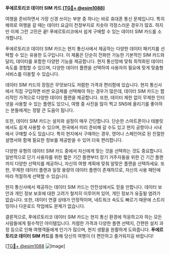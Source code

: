 **푸에르토리코 데이터 SIM 카드 [[TG💪+ @esim1088](https://t.me/s/esim1088)]**

여행을 준비하면서 가장 신경 쓰이는 부분 중 하나는 바로 휴대폰 통신 문제입니다. 특히 해외로 여행을 갈 때는 데이터 요금이 천정부지로 치솟아 걱정스러운 경우가 많죠. 하지만 이제 그런 고민은 끝! 푸에르토리코에서 쉽게 구매할 수 있는 데이터 SIM 카드를 소개합니다.

푸에르토리코 데이터 SIM 카드는 현지 통신사에서 제공하는 다양한 데이터 패키지를 선택할 수 있는 유용한 도구입니다. 이 제품은 단순히 전화만 가능한 기본적인 SIM 카드와 달리, 데이터를 포함한 다양한 기능을 제공합니다. 현지 통신망에 맞춰 최적화된 데이터 속도를 경험할 수 있으며, 다양한 데이터 플랜을 선택하여 사용자의 필요에 맞게 맞춤형 서비스를 이용할 수 있습니다.

데이터 SIM 카드의 장점은 무엇보다도 저렴한 가격과 편리함에 있습니다. 현지 통신사에서 직접 구입하면 비싼 요금제를 선택해야 하는 경우가 많은데, 데이터 SIM 카드는 합리적인 가격으로 다양한 데이터 플랜을 제공합니다. 또한, 데이터 제한 없이 무제한 인터넷을 사용할 수 있는 플랜도 있으니, 여행 중 사진을 많이 찍고 SNS에 올리기를 좋아하는 분들에게는 정말 큰 도움이 됩니다.

또한, 데이터 SIM 카드는 설치와 설정이 매우 간단합니다. 단순한 스마트폰이나 태블릿에서도 쉽게 사용할 수 있으며, 한국에서 미리 준비해 갈 수도 있고 현지 공항이나 시내에서 구매할 수도 있습니다. 특히 현지에서 구매하는 경우, 영어나 스페인어로 된 친절한 설명서와 함께 필요한 정보를 제공받을 수 있어 더욱 편리합니다.

다양한 유형의 데이터 SIM 카드 중에서 자신에게 맞는 것을 선택하는 것도 중요합니다. 일반적으로 단기 사용자를 위한 짧은 기간 플랜부터 장기 거주자들을 위한 긴 기간 플랜까지 다양한 선택지를 제공하니, 자신의 여행 계획에 맞춰 알맞은 플랜을 선택하세요. 또한, 무제한 데이터 플랜과 일정 용량의 데이터 플랜이 존재하므로, 자신의 사용 패턴에 따라 적절하게 선택할 수 있습니다.

현지 통신사에서 제공하는 데이터 SIM 카드는 안전성에서도 믿을 만합니다. 데이터 보안과 개인 정보 보호에 대한 고려가 철저히 이루어져 있어, 개인 정보가 유출될 염려가 없습니다. 또한, 데이터 연결 상태가 안정적이며, 네트워크 속도도 빠르기 때문에 스트리밍이나 다운로드 작업에도 문제가 없습니다.

결론적으로, 푸에르토리코 데이터 SIM 카드는 현지 통신 환경에 적응하고자 하는 모든 사람들에게 필수적인 아이템입니다. 저렴한 가격과 다양한 플랜 선택지, 간편한 설치 과정 등으로 인해 여행객들에게 인기가 많으며, 현지 생활을 원활하게 도와줍니다. **푸에르토리코 데이터 SIM 카드**를 통해 당신의 여행이 더 편안하고 즐거워지길 바랍니다!

[[TG💪+ @esim1088](https://t.me/s/esim1088) ![Image](https://i.postimg.cc/Y0z9fWf4/image.png)]